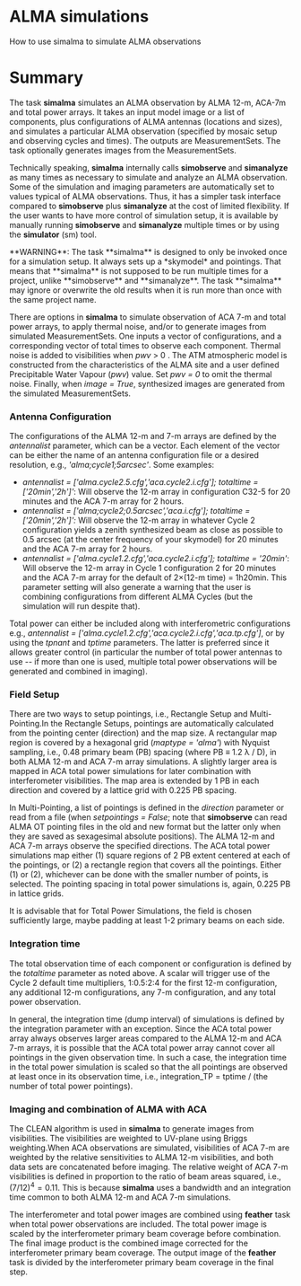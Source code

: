 

# ALMA simulations 

How to use simalma to simulate ALMA observations

# Summary

The task **simalma** simulates an ALMA observation by ALMA 12-m, ACA-7m and total power arrays. It takes an input model image or a list of components, plus configurations of ALMA antennas (locations and sizes), and simulates a particular ALMA observation (specified by mosaic setup and observing cycles and times). The outputs are MeasurementSets. The task optionally generates images from the MeasurementSets.

Technically speaking, **simalma** internally calls **simobserve** and **simanalyze** as many times as necessary to simulate and analyze an ALMA observation. Some of the simulation and imaging parameters are automatically set to values typical of ALMA observations. Thus, it has a simpler task interface compared to **simobserve** plus **simanalyze** at the cost of limited flexibility. If the user wants to have more control of simulation setup, it is available by manually running **simobserve** and **simanalyze** multiple times or by using the **simulator** (sm) tool.

<div class="alert alert-warning">
**WARNING**: The task **simalma** is designed to only be invoked once for a simulation setup. It always sets up a *skymodel* and pointings. That means that **simalma** is not supposed to be run multiple times for a project, unlike **simobserve** and **simanalyze**. The task **simalma** may ignore or overwrite the old results when it is run more than once with the same project name.
</div>

There are options in **simalma** to simulate observation of ACA 7-m and total power arrays, to apply thermal noise, and/or to generate images from simulated MeasurementSets. One inputs a vector of configurations, and a corresponding vector of total times to observe each component. Thermal noise is added to visibilities when *pwv* \> 0 . The ATM atmospheric model is constructed from the characteristics of the ALMA site and a user defined Precipitable Water Vapour (*pwv*) value. Set *pwv = 0* to omit the thermal noise. Finally, when *image = True*, synthesized images are generated from the simulated MeasurementSets.

 

### Antenna Configuration

The configurations of the ALMA 12-m and 7-m arrays are defined by the *antennalist* parameter, which can be a vector. Each element of the vector can be either the name of an antenna configuration file or a desired resolution, e.g., *'alma;cycle1;5arcsec'*. Some examples:

-   *antennalist = \['alma.cycle2.5.cfg','aca.cycle2.i.cfg'\]; totaltime = \['20min','2h'\]'*: Will observe the 12-m array in configuration C32-5 for 20 minutes and the ACA 7-m array for 2 hours.
-   *antennalist = \['alma;cycle2;0.5arcsec','aca.i.cfg'\]; totaltime = \['20min','2h'\]':* Will observe the 12-m array in whatever Cycle 2 configuration yields a zenith synthesized beam as close as possible to 0.5 arcsec (at the center frequency of your skymodel) for 20 minutes and the ACA 7-m array for 2 hours.   
-   *antennalist = \['alma.cycle1.2.cfg','aca.cycle2.i.cfg'\]; totaltime = '20min'*: Will observe the 12-m array in Cycle 1 configuration 2 for 20 minutes and the ACA 7-m array for the default of 2×(12-m time) = 1h20min. This parameter setting will also generate a warning that the user is combining configurations from different ALMA Cycles (but the simulation will run despite that).

Total power can either be included along with interferometric configurations e.g., *antennalist = \['alma.cycle1.2.cfg','aca.cycle2.i.cfg','aca.tp.cfg'\]*, or by using the *tpnant* and *tptime* parameters. The latter is preferred since it allows greater control (in particular the number of total power antennas to use -- if more than one is used, multiple total power observations will be generated and combined in imaging).

### Field Setup

There are two ways to setup pointings, i.e., Rectangle Setup and Multi-Pointing.In the Rectangle Setups, pointings are automatically calculated from the pointing center (direction) and the map size. A rectangular map region is covered by a hexagonal grid (*maptype = 'alma'*) with Nyquist sampling, i.e., 0.48 primary beam (PB) spacing (where PB ≡ 1.2 λ / D), in both ALMA 12-m and ACA 7-m array simulations. A slightly larger area is mapped in ACA total power simulations for later combination with interferometer visibilities. The map area is extended by 1 PB in each direction and covered by a lattice grid with 0.225 PB spacing.

In Multi-Pointing, a list of pointings is defined in the *direction* parameter or read from a file (when *setpointings = False*; note that **simobserve** can read ALMA OT pointing files in the old and new format but the latter only when they are saved as sexagesimal absolute positions). The ALMA 12-m and ACA 7-m arrays observe the specified directions. The ACA total power simulations map either (1) square regions of 2 PB extent centered at each of the pointings, or (2) a rectangle region that covers all the pointings. Either (1) or (2), whichever can be done with the smaller number of points, is selected. The pointing spacing in total power simulations is, again, 0.225 PB in lattice grids.

It is advisable that for Total Power Simulations, the field is chosen sufficiently large, maybe padding at least 1-2 primary beams on each side.

### Integration time

The total observation time of each component or configuration is defined by the *totaltime* parameter as noted above. A scalar will trigger use of the Cycle 2 default time multipliers, 1:0.5:2:4 for the first 12-m configuration, any additional 12-m configurations, any 7-m configuration, and any total power observation.

In general, the integration time (dump interval) of simulations is defined by the integration parameter with an exception. Since the ACA total power array always observes larger areas compared to the ALMA 12-m and ACA 7-m arrays, it is possible that the ACA total power array cannot cover all pointings in the given observation time. In such a case, the integration time in the total power simulation is scaled so that the all pointings are observed at least once in its observation time, i.e., integration_TP = tptime / (the number of total power pointings).

### Imaging and combination of ALMA with ACA

The CLEAN algorithm is used in **simalma** to generate images from visibilities. The visibilities are weighted to UV-plane using Briggs weighting.When ACA observations are simulated, visibilities of ACA 7-m are weighted by the relative sensitivities to ALMA 12-m visibilities, and both data sets are concatenated before imaging. The relative weight of ACA 7-m visibilities is defined in proportion to the ratio of beam areas squared, i.e., $(7/12)^{4} = 0.11$. This is because **simalma** uses a bandwidth and an integration time common to both ALMA 12-m and ACA 7-m simulations.

The interferometer and total power images are combined using **feather** task when total power observations are included. The total power image is scaled by the interferometer primary beam coverage before combination. The final image product is the combined image corrected for the interferometer primary beam coverage. The output image of the **feather** task is divided by the interferometer primary beam coverage in the final step.

 

